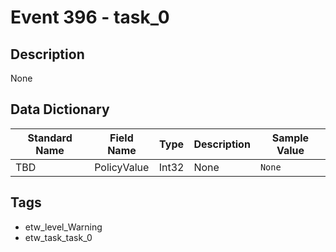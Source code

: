 # Event 396 - task_0

## Description
None

## Data Dictionary
|Standard Name|Field Name|Type|Description|Sample Value|
|---|---|---|---|---|
|TBD|PolicyValue|Int32|None|`None`|

## Tags
* etw_level_Warning
* etw_task_task_0